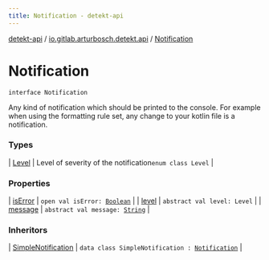 ```yaml
---
title: Notification - detekt-api
---
```


[detekt-api](../../index.html) / [io.gitlab.arturbosch.detekt.api](../index.html) / [Notification](./index.html)

# Notification

`interface Notification`

Any kind of notification which should be printed to the console.
For example when using the formatting rule set, any change to
your kotlin file is a notification.

### Types

| [Level](-level/index.html) | Level of severity of the notification`enum class Level` |

### Properties

| [isError](is-error.html) | `open val isError: `[`Boolean`](https://kotlinlang.org/api/latest/jvm/stdlib/kotlin/-boolean/index.html) |
| [level](level.html) | `abstract val level: Level` |
| [message](message.html) | `abstract val message: `[`String`](https://kotlinlang.org/api/latest/jvm/stdlib/kotlin/-string/index.html) |

### Inheritors

| [SimpleNotification](../../io.gitlab.arturbosch.detekt.api.internal/-simple-notification/index.html) | `data class SimpleNotification : `[`Notification`](./index.html) |

